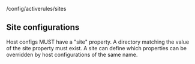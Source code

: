/config/activerules/sites

Site configurations
-------------------
Host configs MUST have a "site" property. A directory matching the value of the site property must exist.
A site can define which properties can be overridden by host configurations of the same name.

